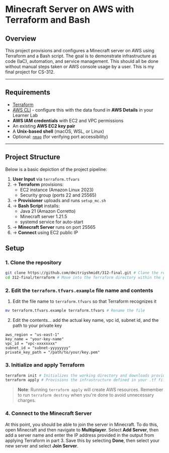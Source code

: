 # Minecraft Server on AWS with Terraform and Bash

## Overview
This project provisions and configures a Minecraft server on AWS using Terraform and a Bash script. The goal is to demonstrate infrastructure as code (IaC), automation, and service management. This should all be done without manual steps taken or AWS console usage by a user. This is my final project for CS-312.

---

## Requirements

- [Terraform](https://developer.hashicorp.com/terraform/install)
- [AWS CLI](https://docs.aws.amazon.com/cli/latest/userguide/getting-started-install.html) - configure this with the data found in **AWS Details** in your Learner Lab
- **AWS IAM credentials** with EC2 and VPC permissions
- An existing **AWS EC2 key pair**
- A **Unix-based shell** (macOS, WSL, or Linux)
- Optional: [`nmap`](https://nmap.org/) (for verifying port accessibility)

---

## Project Structure

Below is a basic depiction of the project pipeline:

1. **User Input** via `terraform.tfvars`
2. → **Terraform** provisions:
    - EC2 instance (Amazon Linux 2023)
    - Security group (ports 22 and 25565)
3. → **Provisioner** uploads and runs `setup_mc.sh`
4. → **Bash Script** installs:
    - Java 21 (Amazon Corretto)
    - Minecraft server 1.21.5
    - systemd service for auto-start
5. → **Minecraft Server** runs on port 25565
6. → **Connect** using EC2 public IP

## Setup 

### 1. Clone the repository

```bash
git clone https://github.com/dmitriyshmidt/312-final.git # Clone the repo to a local machine (I used VSCode WSL)
cd 312-final/terraform # Move into the Terraform directory within the project repository
```

### 2. Edit the `terraform.tfvars.example` file name and contents

1. Edit the file name to `terraform.tfvars` so that Terraform recognizes it

```bash
mv terraform.tfvars.example terraform.tfvars # Rename the file
```

2. Edit the contents... add the actual key name, vpc id, subnet id, and the path to your private key

```hcl
aws_region = "us-east-1"
key_name = "your-key-name"
vpc_id = "vpc-xxxxxxxx"
subnet_id = "subnet-yyyyyyyy"
private_key_path = "/path/to/your/key.pem"
```

### 3. Initialize and apply Terraform

```bash
terraform init # Initializes the working directory and downloads provider plugins
terraform apply # Provisions the infrastructure defined in your .tf files
```

> **Note**: Running `terraform apply` will create AWS resources. Remember to run `terraform destroy` when you're done to avoid unnecessary charges.

### 4. Connect to the Minecraft Server

At this point, you should be able to join the server in Minecraft. To do this, open Minecraft and then navigate to **Multiplayer**. Select **Add Server**, then add a server name and enter the IP address provided in the output from applying Terraform in part 3. Save this by selecting **Done**, then select your new server and select **Join Server**.
